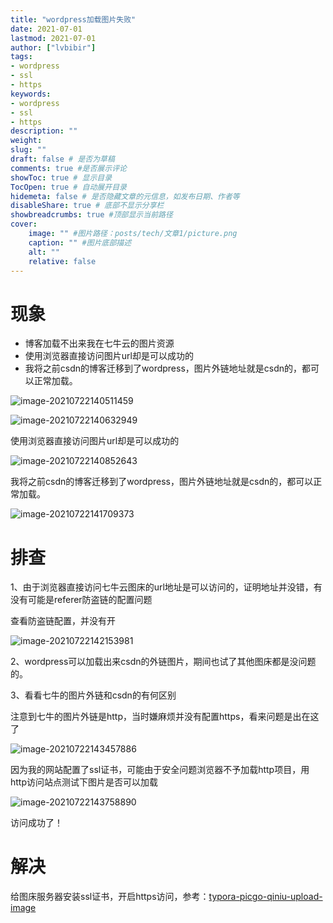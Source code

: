 ```yaml
---
title: "wordpress加载图片失败" 
date: 2021-07-01
lastmod: 2021-07-01
author: ["lvbibir"] 
tags: 
- wordpress
- ssl
- https
keywords:
- wordpress
- ssl
- https
description: "" 
weight: 
slug: ""
draft: false # 是否为草稿
comments: true #是否展示评论
showToc: true # 显示目录
TocOpen: true # 自动展开目录
hidemeta: false # 是否隐藏文章的元信息，如发布日期、作者等
disableShare: true # 底部不显示分享栏
showbreadcrumbs: true #顶部显示当前路径
cover:
    image: "" #图片路径：posts/tech/文章1/picture.png
    caption: "" #图片底部描述
    alt: ""
    relative: false
---
```

# 现象

- 博客加载不出来我在七牛云的图片资源
- 使用浏览器直接访问图片url却是可以成功的
- 我将之前csdn的博客迁移到了wordpress，图片外链地址就是csdn的，都可以正常加载。

![image-20210722140511459](https://image.lvbibir.cn/blog/image-20210722140511459.png)

![image-20210722140632949](https://image.lvbibir.cn/blog/image-20210722140632949.png)

使用浏览器直接访问图片url却是可以成功的

![image-20210722140852643](https://image.lvbibir.cn/blog/image-20210722140852643.png)

我将之前csdn的博客迁移到了wordpress，图片外链地址就是csdn的，都可以正常加载。

![image-20210722141709373](https://image.lvbibir.cn/blog/image-20210722141709373.png)

# 排查

1、由于浏览器直接访问七牛云图床的url地址是可以访问的，证明地址并没错，有没有可能是referer防盗链的配置问题

查看防盗链配置，并没有开

![image-20210722142153981](https://image.lvbibir.cn/blog/image-20210722142153981.png)

2、wordpress可以加载出来csdn的外链图片，期间也试了其他图床都是没问题的。

3、看看七牛的图片外链和csdn的有何区别

注意到七牛的图片外链是http，当时嫌麻烦并没有配置https，看来问题是出在这了

![image-20210722143457886](https://image.lvbibir.cn/blog/image-20210722143457886.png)

因为我的网站配置了ssl证书，可能由于安全问题浏览器不予加载http项目，用http访问站点测试下图片是否可以加载

![image-20210722143758890](https://image.lvbibir.cn/blog/image-20210722143758890.png)

访问成功了！

# 解决

给图床服务器安装ssl证书，开启https访问，参考：[typora-picgo-qiniu-upload-image](https://www.lvbibir.cn/posts/blog/typora-picgo-qiniu-upload-image/)



